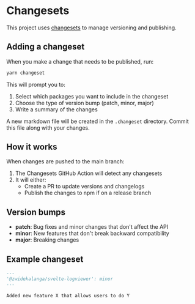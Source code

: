 # Changesets

This project uses [changesets](https://github.com/changesets/changesets) to manage versioning and publishing.

## Adding a changeset

When you make a change that needs to be published, run:

```bash
yarn changeset
```

This will prompt you to:

1. Select which packages you want to include in the changeset
2. Choose the type of version bump (patch, minor, major)
3. Write a summary of the changes

A new markdown file will be created in the `.changeset` directory. Commit this file along with your changes.

## How it works

When changes are pushed to the main branch:

1. The Changesets GitHub Action will detect any changesets
2. It will either:
   - Create a PR to update versions and changelogs
   - Publish the changes to npm if on a release branch

## Version bumps

- **patch**: Bug fixes and minor changes that don't affect the API
- **minor**: New features that don't break backward compatibility
- **major**: Breaking changes

## Example changeset

```markdown
---
'@zwidekalanga/svelte-logviewer': minor
---

Added new feature X that allows users to do Y
```
